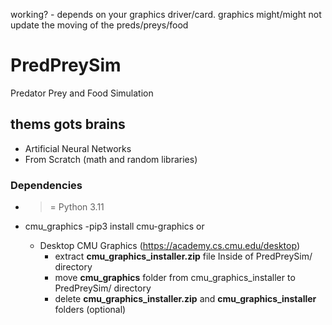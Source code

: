 working? - depends on your graphics driver/card. graphics might/might not update the moving of the preds/preys/food 

# PredPreySim
Predator Prey and Food Simulation

## thems gots brains 
 - Artificial Neural Networks
 - From Scratch (math and random libraries)

### Dependencies
- >= Python 3.11 
  
- cmu_graphics
   -pip3 install cmu-graphics
or
  - Desktop CMU Graphics (https://academy.cs.cmu.edu/desktop)
    - extract **cmu_graphics_installer.zip** file Inside of PredPreySim/ directory
     - move **cmu_graphics** folder from cmu_graphics_installer to PredPreySim/ directory
      - delete **cmu_graphics_installer.zip** and **cmu_graphics_installer** folders (optional)
